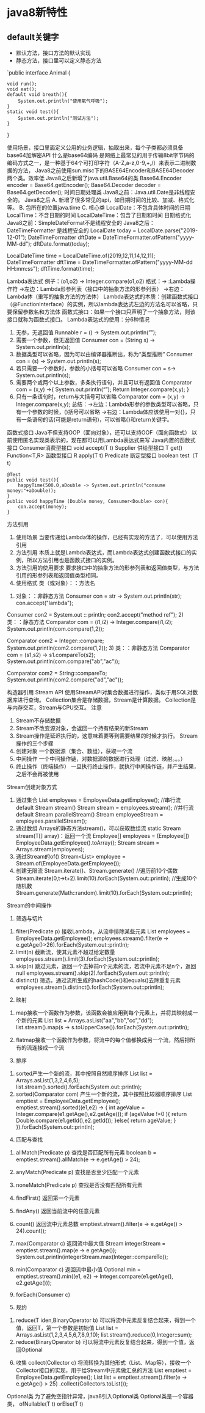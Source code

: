# java8新特性
## default关键字
* 默认方法，接口方法的默认实现
* 静态方法，接口里可以定义静态方法

`public interface Animal {

    void run();
    void eat();
    default void breath(){
        System.out.println("使用氧气呼吸");
    }
    static void test(){
        System.out.println("测试方法");
    }
}

使用场景，接口里面定义公用的业务逻辑，抽取出来，每个子类都必须具备
base64加解密API
什么是base64编码
是网络上最常见的用于传输8bit字节码的编码方式之一，是一种基于64个可打印字符（A-Z,a-z,0-9,+,/）来表示二进制数据的方法，
Java8之前使用sun.misc下的BASE64Encoder和BASE64Decoder两个类。效率低
Java8之后新增了java.util.Base64的类
  Base64.Encoder encoder = Base64.getEncoder();
  Base64.Decoder decoder = Base64.getDecoder();
时间日期处理类
Java8之前：Java.util.Date是非线程安全的。
Java8之后
A.	新增了很多常见的api，如日期时间的比较、加减、格式化等。
B.	包所在的位置java.time
C.	核心类
LocalDate：不包含具体时间的日期
LocalTime：不含日期的时间
LocalDateTime：包含了日期和时间
日期格式化
Java8之前：SimpleDateFormat不是线程安全的
Java8之后：DateTimeFormatter 是线程安全的
 LocalDate today = LocalDate.parse("2019-12-01");
 DateTimeFormatter dftDate = DateTimeFormatter.ofPattern("yyyy-MM-dd");
 dftDate.format(today);

 LocalDateTime time = LocalDateTime.of(2019,12,11,14,12,11);
 DateTimeFormatter dftTime = DateTimeFormatter.ofPattern("yyyy-MM-dd HH:mm:ss");
 dftTime.format(time);

Lambda表达式
例子：(o1,o2) -> Integer.compare(o1,o2)
格式：-> :Lambda操作符
	  ->左边：Lambda形参列表（接口中的抽象方法的形参列表）
	  ->右边：Lambda体（重写的抽象方法的方法体）
Lambda表达式的本质：创建函数式接口（@FunctionInterface）的实例，所以lambda表达式左边的方法名可以省略，只要保留参数名和方法体
函数式接口：如果一个接口只声明了一个抽象方法，则该接口就称为函数式接口。
Lambda表达式的使用：分6种情况
1.	无参，无返回值
Runnable r = () -> System.out.println(””);
2.	需要一个参数，但无返回值
Consumer<String> con = (String s) -> System.out.println(s);
3.	数据类型可以省略，因为可以由编译器推断出，称为“类型推断”
	Consumer<String> con = (s) -> System.out.println(s);
4.	若只需要一个参数时，参数的小括号可以省略
Consumer<String> con = s-> System.out.println(s);
5.	需要两个或两个以上参数，多条执行语句，并且可以有返回值
Comparator<Integer> com = (x,y) ->{
System.out.println(“”);
Return Integer.compare(x,y);
}
6.	只有一条语句时，return与大括号可以省略
Comparator<Integer> com = (x,y) -> Integer.compare(x,y);
总结：->左边：Lambda形参的参数类型可以省略，只有一个参数的时候，()括号可以省略
->右边：Lambda体应该使用一对{}，只有一条语句的话(可能是return语句)，可以省略{}和return关键字。

函数式接口
Java不但支持OOP（面向对象），还可以支持OOF（面向函数式）
以前使用匿名实现类表示的，现在都可以用Lambda表达式来写
Java内置的函数式接口
Consumer<T>消费型接口 void accept(T t)
Supplier<T> 供给型接口 T get()
Function<T,R>  函数型接口 R apply(T t)
Predicate<T>  断定型接口 boolean test（T t）

    @Test
    public void test(){
        happyTime(500.0,aDouble -> System.out.println("consume money:"+aDouble));
    }
    public void happyTime (Double money, Consumer<Double> con){
        con.accept(money);
    }
方法引用
1.	使用场景
当要传递给Lambda体的操作，已经有实现的方法了，可以使用方法引用
2.	方法引用
本质上就是Lambda表达式，而Lambda表达式创建函数式接口的实例，所以方法引用也是函数式接口的实例。
3.	方法引用的使用要求
要求接口中的抽象方法的形参列表和返回值类型，与方法引用的形参列表和返回值类型相同。
4.	使用格式
类（或对象）：：方法名
1)	对象：：非静态方法
Consumer<String> con = str -> System.out.println(str);
con.accept("lambda");

Consumer<String> con2 = System.out :: println;
    con2.accept("method ref");
2)	类：：静态方法
Comparator<Integer> com = (i1,i2) -> Integer.compare(i1,i2);
System.out.println(com.compare(1,2));

Comparator<Integer> com2 = Integer::compare;
    System.out.println(com2.compare(1,2));
3)	类：：非静态方法
Comparator<String> com = (s1,s2) -> s1.compareTo(s2);
System.out.println(com.compare("ab","ac"));

Comparator<String> com2 = String::compareTo;
System.out.println(com2.compare("ad","ac"));

构造器引用
Stream API
使用StreamAPI对集合数据进行操作，类似于用SQL对数据库进行查询。
Collection集合是存储数据，Stream是计算数据。
Collection是与内存交互，Stream与CPU交互。
注意
1.	Stream不存储数据
2.	Stream不改变源对象，会返回一个持有结果的新Stream
3.	Stream操作是延迟执行的，这意味着要等到需要结果的时候才执行。
Stream操作的三个步骤
1.	创建对象
一个数据源（集合、数组），获取一个流
2.	中间操作
一个中间操作链，对数据源的数据进行处理（过滤、映射。。。）
3.	终止操作（终端操作）
一旦执行终止操作，就执行中间操作链，并产生结果，之后不会再被使用





Stream创建对象方式
1.	通过集合
List<Employee> employees = EmployeeData.getEmployee();
//串行流 default Stream<E> stream()
Stream<Employee> stream = employees.stream();
//并行流 default Stream<E> parallelStream()
Stream<Employee> employeeStream = employees.parallelStream();
2.	通过数组
Arrays的静态方法stream()，可以获取数组流
static<T> Stream<T> stream(T[] array)：返回一个流
Employee[] employees = (Employee[]) EmployeeData.getEmployee().toArray();
Stream<Employee> stream = Arrays.stream(employees);
3.	通过Stream的of()
Stream<List<Employee>> employee = Stream.of(EmployeeData.getEmployee());
4.	创建无限流 Stream.iterate()、Stream.generate()
//遍历前10个偶数
Stream.iterate(0,t->t+2).limit(10).forEach(System.out::println);
//生成10个随机数
Stream.generate(Math::random).limit(10).forEach(System.out::println);

Stream的中间操作
1.	筛选与切片
1)	filter(Predicate p) 接收Lambda，从流中排除某些元素
List<Employee> employees = EmployeeData.getEmployee();
employees.stream().filter(e -> e.getAge()>26).forEach(System.out::println);
2)	limit(n) 截断流，使其元素不超过给定数量
employees.stream().limit(3).forEach(System.out::println);
3)	skip(n) 跳过元素，返回一个去掉前n个元素的流，若流中元素不足n个，返回null
employees.stream().skip(2).forEach(System.out::println);
4)	distinct() 筛选，通过流所生成的hashCode()和equals()去除重复元素
employees.stream().distinct().forEach(System.out::println);
2.	映射
1)	map接收一个函数作为参数，该函数会被应用到每个元素上，并将其映射成一个新的元素
List<String> list = Arrays.asList("aa","bb","cc","dd");
list.stream().map(s -> s.toUpperCase()).forEach(System.out::println);

2)	flatmap接收一个函数作为参数，将流中的每个值都换成另一个流，然后把所有的流连接成一个流
3.	排序
1)	sorted产生一个新的流，其中按照自然顺序排序
List<Integer> list = Arrays.asList(1,3,2,4,6,5);
    list.stream().sorted().forEach(System.out::println);
2)	sorted(Comparator com) 产生一个新的流，其中按照比较器顺序排序
        List<Employee> emptiest = EmployeeData.getEmployee();
        emptiest.stream().sorted((e1,e2) ->
        {
            int ageValue = Integer.compare(e1.getAge(),e2.getAge());
            if (ageValue !=0 ){
                return Double.compare(e1.getId(),e2.getId());
            }else{
                return ageValue;
            }
        }).forEach(System.out::println);
4.	匹配与查找
1)	allMatch(Predicate p) 查找是否匹配所有元素
boolean b = emptiest.stream().allMatch(e -> e.getAge() > 24);

2)	anyMatch(Predicate p) 查找是否至少匹配一个元素
3)	noneMatch(Predicate p) 查找是否没有匹配所有元素
4)	findFirst() 返回第一个元素
5)	findAny() 返回当前流中的任意元素
6)	count() 返回流中元素总数
emptiest.stream().filter(e -> e.getAge() > 24).count();
7)	max(Comparator c) 返回流中最大值
Stream<Integer> integerStream = emptiest.stream().map(e -> e.getAge());
System.out.println(integerStream.max(Integer::compareTo));
8)	min(Comparator c) 返回流中最小值
Optional<Employee> min = emptiest.stream().min((e1, e2) 
-> Integer.compare(e1.getAge(), e2.getAge()));
9)	forEach(Consumer c)
5.	规约
1)	reduce(T iden,BinaryOperator b) 可以将流中元素反复结合起来，得到一个值，返回T，第一个参数是初始值
List<Integer> list = Arrays.asList(1,2,3,4,5,6,7,8,9,10);
list.stream().reduce(0,Integer::sum);
2)	reduce(BinaryOperator b) 可以将流中元素反复结合起来，得到一个值，返回Optional<T>
6.	收集
collect(Collector c) 
将流转换为其他形式（List、Map等），接收一个Collector接口的实现，用于给Stream中元素做汇总的方法
List<Employee> emptiest = EmployeeData.getEmployee();
List<Employee> list = emptiest.stream().filter(e -> e.getAge() > 25)
.collect(Collectors.toList());
 
 
Optional类
为了避免空指针异常，java8引入Optional类
Optional类是一个容器类，
ofNullable(T t)
orElse(T t)
